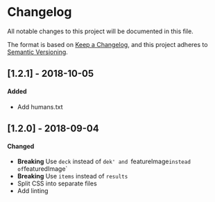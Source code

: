 # Changelog
All notable changes to this project will be documented in this file.

The format is based on [Keep a Changelog](https://keepachangelog.com/en/1.0.0/),
and this project adheres to [Semantic Versioning](https://semver.org/spec/v2.0.0.html).

## [1.2.1] - 2018-10-05
#### Added
- Add humans.txt

## [1.2.0] - 2018-09-04
#### Changed
- **Breaking** Use `deck` instead of `dek' and `featureImage` instead of `featuredImage`
- **Breaking** Use `items` instead of `results`
- Split CSS into separate files
- Add linting 